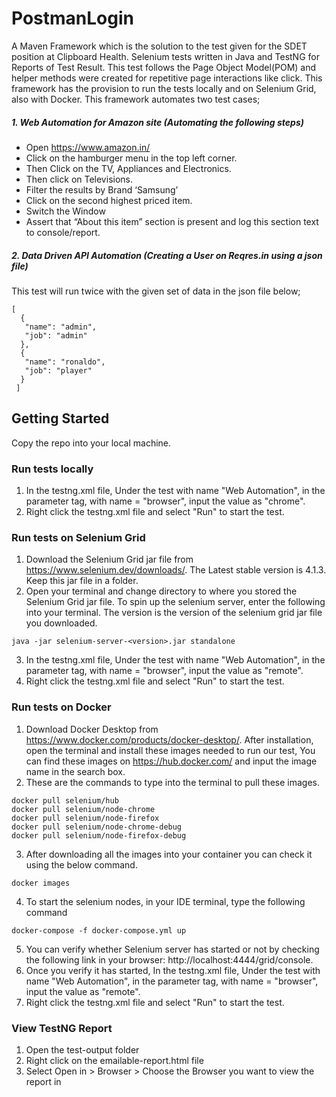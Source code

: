# PostmanLogin

A Maven Framework which is the solution to the test given for the SDET position at Clipboard Health. Selenium tests written in Java and TestNG for Reports of Test Result. This test follows the Page Object Model(POM) and helper methods were created for repetitive page interactions like click.
This framework has the provision to run the tests locally and on Selenium Grid, also with Docker.
This framework automates two test cases;

##### 1. Web Automation for Amazon site (Automating the following steps)
- Open https://www.amazon.in/
- Click on the hamburger menu in the top left corner.
- Then Click on the TV, Appliances and Electronics.
- Then click on Televisions.
- Filter the results by Brand ‘Samsung’
- Click on the second highest priced item.
- Switch the Window
- Assert that “About this item” section is present and log this section text to console/report.

##### 2. Data Driven API Automation (Creating a User on Reqres.in using a json file) 
This test will run twice with the given set of data in the json file below;
```
[
  {
   "name": "admin",
   "job": "admin"
  },
  {
   "name": "ronaldo",
   "job": "player"
  }
 ]
```




## Getting Started

Copy the repo into your local machine.

### Run tests locally
1. In the testng.xml file, Under the test with name "Web Automation", in the parameter tag, with name = "browser", input the value as "chrome".
2. Right click the testng.xml file and select "Run" to start the test.


### Run tests on Selenium Grid
1. Download the Selenium Grid jar file from https://www.selenium.dev/downloads/. The Latest stable version is 4.1.3. Keep this jar file in a folder.
2. Open your terminal and change directory to where you stored the Selenium Grid jar file. To spin up the selenium server, enter the following into your terminal. The version is the version of the selenium grid jar file you downloaded.

```
java -jar selenium-server-<version>.jar standalone
```
3. In the testng.xml file, Under the test with name "Web Automation", in the parameter tag, with name = "browser", input the value as "remote".
4. Right click the testng.xml file and select "Run" to start the test.


### Run tests on Docker
1. Download Docker Desktop from https://www.docker.com/products/docker-desktop/. After installation, open the terminal and install these images needed to run our test, You can find these images on https://hub.docker.com/ and input the image name in the search box.
2. These are the commands to type into the terminal to pull these images.
```
docker pull selenium/hub
docker pull selenium/node-chrome
docker pull selenium/node-firefox
docker pull selenium/node-chrome-debug
docker pull selenium/node-firefox-debug
```
3. After downloading all the images into your container you can check it using the below command.
```
docker images
```
4. To start the selenium nodes, in your IDE terminal, type the following command
```
docker-compose -f docker-compose.yml up
```
5. You can verify whether Selenium server has started or not by checking the following link in your browser: http://localhost:4444/grid/console.
6. Once you verify it has started, In the testng.xml file, Under the test with name "Web Automation", in the parameter tag, with name = "browser", input the value as "remote".
7. Right click the testng.xml file and select "Run" to start the test.



### View TestNG Report
1. Open the test-output folder
2. Right click on the emailable-report.html file
3. Select Open in >  Browser > Choose the Browser you want to view the report in
